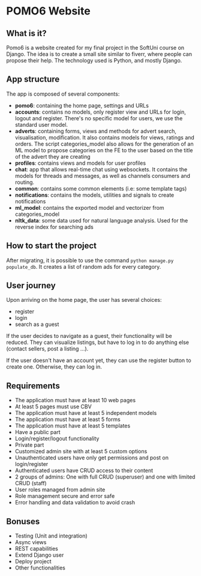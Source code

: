 # POMO6 Website 

## What is it? 
Pomo6 is a website created for my final project in the SoftUni course
on Django. The idea is to create a small site
similar to fiverr, where people can propose 
their help. 
The technology used is Python, and mostly
Django. 

## App structure 
The app is composed of several components: 
- **pomo6**: containing the home page, settings and URLs
- **accounts**: contains no models, only register view and URLs
for login, logout and register. 
There's no specific model for users, we use the standard 
user model.
- **adverts**: containing forms, views and methods 
for advert search, visualisation, modification. It also contains 
models for views, ratings and orders. The script categories_model
also allows for the generation of an ML model to propose categories
on the FE to the user based on the title of the advert they are creating
- **profiles**: contains views and models for user profiles
- **chat**: app that allows real-time chat using websockets. It contains
the models for threads and messages, as well as channels consumers 
and routing.
- **common**: contains some common elements (i.e: some template tags)
- **notifications**: contains the models, utilities and signals to create notifications
- **ml_model**: contains the exported model and vectorizer from categories_model
- **nltk_data**: some data used for natural language analysis. Used for the reverse index for searching ads

## How to start the project
After migrating, it is possible to use the command ```python manage.py populate_db```. It creates a list of random ads for every category.

## User journey
Upon arriving on the home page, the user has several choices:
- register
- login
- search as a guest

If the user decides to navigate as a guest, their functionality will
be reduced. They can visualize listings, but have to log in to do anything 
else (contact sellers, post a listing ...).

If the user doesn't have an account yet, they can use the register button
to create one. Otherwise, they can log in.

## Requirements 
- The application must have at least 10 web pages 
- At least 5 pages must use CBV
- The application must have at least 5 independent models
- The application must have at least 5 forms 
- The application must have at least 5 templates 
- Have a public part 
- Login/register/logout functionality
- Private part 
- Customized admin site with at least 5 custom options
- Unauthenticated users have only get permissions and post on login/register
- Authenticated users have CRUD access to their content
- 2 groups of admins: One with full CRUD (superuser) and one with limited CRUD (staff)
- User roles managed from admin site 
- Role management secure and error safe 
- Error handling and data validation to avoid crash 

## Bonuses
- Testing (Unit and integration)
- Async views 
- REST capabilities 
- Extend Django user
- Deploy project 
- Other functionalities 
